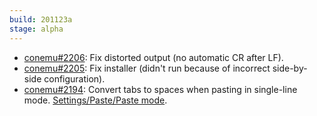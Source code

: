 ```yaml
---
build: 201123a
stage: alpha
---
```


* [conemu#2206](https://github.com/Maximus5/ConEmu/issues/2206): Fix distorted output (no automatic CR after LF).
* [conemu#2205](https://github.com/Maximus5/ConEmu/issues/2205): Fix installer (didn't run because of incorrect side-by-side configuration).
* [conemu#2194](https://github.com/Maximus5/ConEmu/issues/2194): Convert tabs to spaces when pasting in single-line mode.
  [Settings/Paste/Paste mode](https://conemu.github.io/en/SettingsPaste.html#id2166).
